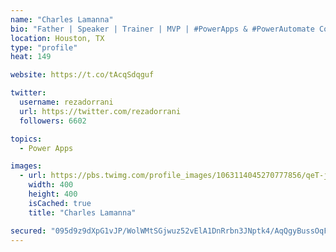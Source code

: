 ```yaml
---
name: "Charles Lamanna"
bio: "Father | Speaker | Trainer | MVP | #PowerApps & #PowerAutomate Community Super User | YouTuber Right-pointing triangle http://youtube.com/c/rezadorrani | Learn - Share - Clockwise rightwards and leftwards open circle arrows"
location: Houston, TX
type: "profile"
heat: 149

website: https://t.co/tAcqSdqguf

twitter:
  username: rezadorrani
  url: https://twitter.com/rezadorrani
  followers: 6602

topics:
  - Power Apps

images:
  - url: https://pbs.twimg.com/profile_images/1063114045270777856/qeT-jpWr_400x400.jpg
    width: 400
    height: 400
    isCached: true
    title: "Charles Lamanna"

secured: "095d9z9dXpG1vJP/WolWMtSGjwuz52vElA1DnRrbn3JNptk4/AqQgyBussOqFRsVgTsSIzfegpnj4RjSe1tCUJNOmAVDIApCKPIbeob7vbCfpPuv0H62Ng9JMvFnUNIJW/goWy60MNaXFKG5+SN7vWfgDIpISPoNLIsr8d/rOjsjoVREm3lhWC4MJNNKCqvbbX1d3wwSUYGmtwCAvRgxuCziTQsaU1vaMbCiODw/NVEGkOwbd2s93gOOITXgM73CHKZlHyayAZ51hXRSYjvUGgoALzQhBwBmSfjX3FzA07bsNVpqLbDjSSqXtF4ga/8+d8M79YoKLl+AmKOdqS9tgz85mof8hcGIyl7VCMbbDcrIPyp6zcbGwM4YDlySKr7fVe4hG7AFDTsGI5Xu1i29vCOwVGns9IGKi9bhw9dKcSU=;cu4UB+ir60OcRhCVcgoACQ=="
---
```


